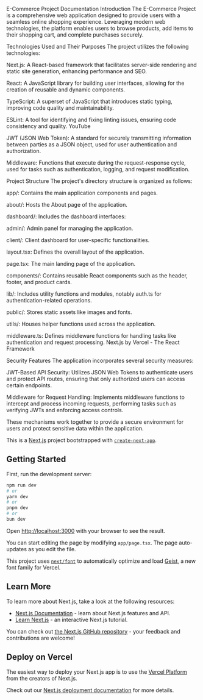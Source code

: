 E-Commerce Project Documentation
Introduction
The E-Commerce Project is a comprehensive web application designed to provide users with a seamless online shopping experience. Leveraging modern web technologies, the platform enables users to browse products, add items to their shopping cart, and complete purchases securely.​

Technologies Used and Their Purposes
The project utilizes the following technologies:

Next.js: A React-based framework that facilitates server-side rendering and static site generation, enhancing performance and SEO.​

React: A JavaScript library for building user interfaces, allowing for the creation of reusable and dynamic components.​

TypeScript: A superset of JavaScript that introduces static typing, improving code quality and maintainability.​

ESLint: A tool for identifying and fixing linting issues, ensuring code consistency and quality.​
YouTube

JWT (JSON Web Token): A standard for securely transmitting information between parties as a JSON object, used for user authentication and authorization.​

Middleware: Functions that execute during the request-response cycle, used for tasks such as authentication, logging, and request modification.​

Project Structure
The project's directory structure is organized as follows:

app/: Contains the main application components and pages.​

about/: Hosts the About page of the application.​

dashboard/: Includes the dashboard interfaces:​

admin/: Admin panel for managing the application.

client/: Client dashboard for user-specific functionalities.

layout.tsx: Defines the overall layout of the application.​

page.tsx: The main landing page of the application.​

components/: Contains reusable React components such as the header, footer, and product cards.​

lib/: Includes utility functions and modules, notably auth.ts for authentication-related operations.​

public/: Stores static assets like images and fonts.​

utils/: Houses helper functions used across the application.​

middleware.ts: Defines middleware functions for handling tasks like authentication and request processing.​
Next.js by Vercel - The React Framework

Security Features
The application incorporates several security measures:

JWT-Based API Security: Utilizes JSON Web Tokens to authenticate users and protect API routes, ensuring that only authorized users can access certain endpoints.​

Middleware for Request Handling: Implements middleware functions to intercept and process incoming requests, performing tasks such as verifying JWTs and enforcing access controls.​

These mechanisms work together to provide a secure environment for users and protect sensitive data within the application.

This is a [Next.js](https://nextjs.org) project bootstrapped with [`create-next-app`](https://nextjs.org/docs/app/api-reference/cli/create-next-app).

## Getting Started

First, run the development server:

```bash
npm run dev
# or
yarn dev
# or
pnpm dev
# or
bun dev
```

Open [http://localhost:3000](http://localhost:3000) with your browser to see the result.

You can start editing the page by modifying `app/page.tsx`. The page auto-updates as you edit the file.

This project uses [`next/font`](https://nextjs.org/docs/app/building-your-application/optimizing/fonts) to automatically optimize and load [Geist](https://vercel.com/font), a new font family for Vercel.

## Learn More

To learn more about Next.js, take a look at the following resources:

- [Next.js Documentation](https://nextjs.org/docs) - learn about Next.js features and API.
- [Learn Next.js](https://nextjs.org/learn) - an interactive Next.js tutorial.

You can check out [the Next.js GitHub repository](https://github.com/vercel/next.js) - your feedback and contributions are welcome!

## Deploy on Vercel

The easiest way to deploy your Next.js app is to use the [Vercel Platform](https://vercel.com/new?utm_medium=default-template&filter=next.js&utm_source=create-next-app&utm_campaign=create-next-app-readme) from the creators of Next.js.

Check out our [Next.js deployment documentation](https://nextjs.org/docs/app/building-your-application/deploying) for more details.
